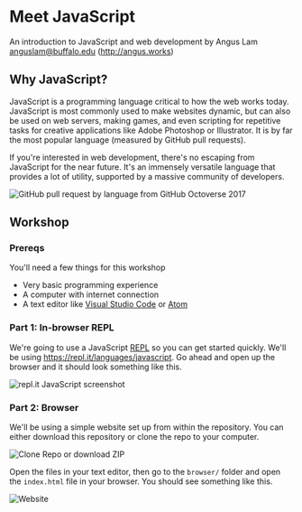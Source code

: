 # Meet JavaScript
An introduction to JavaScript and web development by Angus Lam <anguslam@buffalo.edu> (http://angus.works)

## Why JavaScript?
JavaScript is a programming language critical to how the web works today. JavaScript is most commonly used to make websites dynamic, but can also be used on web servers, making games, and even scripting for repetitive tasks for creative applications like Adobe Photoshop or Illustrator. It is by far the most popular language (measured by GitHub pull requests).

If you're interested in web development, there's no escaping from JavaScript for the near future. It's an immensely versatile language that provides a lot of utility, supported by a massive community of developers.

![GitHub pull request by language from GitHub Octoverse 2017](https://i.imgur.com/cd17DDH.png)

## Workshop
### Prereqs
You'll need a few things for this workshop
* Very basic programming experience
* A computer with internet connection
* A text editor like [Visual Studio Code](https://code.visualstudio.com/) or [Atom](https://atom.io/)

### Part 1: In-browser REPL
We're going to use a JavaScript [REPL](https://en.wikipedia.org/wiki/Read%E2%80%93eval%E2%80%93print_loop) so you can get started quickly. We'll be using https://repl.it/languages/javascript. Go ahead and open up the browser and it should look something like this.

![repl.it JavaScript screenshot](https://i.imgur.com/DEfbDot.png)

### Part 2: Browser
We'll be using a simple website set up from within the repository. You can either download this repository or clone the repo to your computer.

![Clone Repo or download ZIP](https://i.imgur.com/2kOSM4C.png)

Open the files in your text editor, then go to the `browser/` folder and open the `index.html` file in your browser. You should see something like this.

![Website](https://i.imgur.com/HgZmHK8.png)
